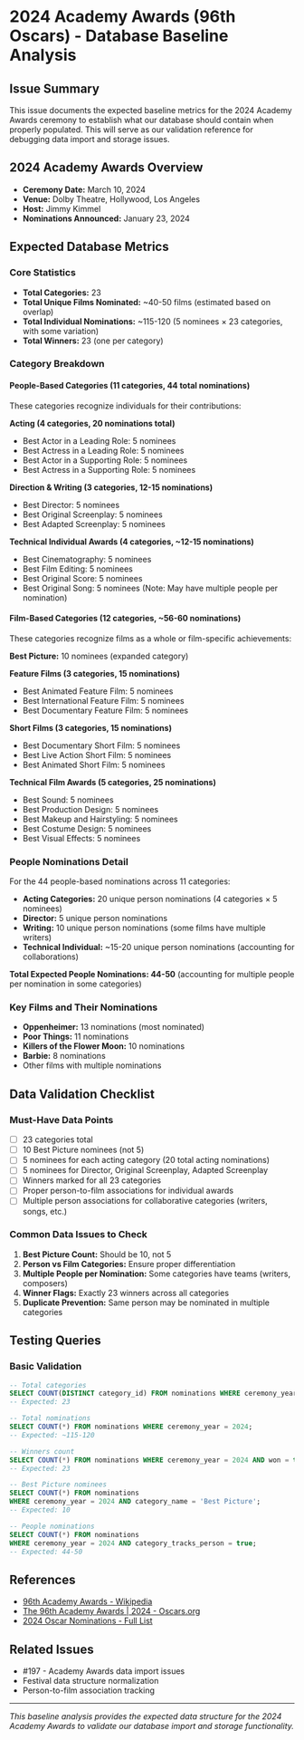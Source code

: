# 2024 Academy Awards (96th Oscars) - Database Baseline Analysis

## Issue Summary
This issue documents the expected baseline metrics for the 2024 Academy Awards ceremony to establish what our database should contain when properly populated. This will serve as our validation reference for debugging data import and storage issues.

## 2024 Academy Awards Overview
- **Ceremony Date:** March 10, 2024
- **Venue:** Dolby Theatre, Hollywood, Los Angeles
- **Host:** Jimmy Kimmel
- **Nominations Announced:** January 23, 2024

## Expected Database Metrics

### Core Statistics
- **Total Categories:** 23
- **Total Unique Films Nominated:** ~40-50 films (estimated based on overlap)
- **Total Individual Nominations:** ~115-120 (5 nominees × 23 categories, with some variation)
- **Total Winners:** 23 (one per category)

### Category Breakdown

#### People-Based Categories (11 categories, 44 total nominations)
These categories recognize individuals for their contributions:

**Acting (4 categories, 20 nominations total)**
- Best Actor in a Leading Role: 5 nominees
- Best Actress in a Leading Role: 5 nominees  
- Best Actor in a Supporting Role: 5 nominees
- Best Actress in a Supporting Role: 5 nominees

**Direction & Writing (3 categories, 12-15 nominations)**
- Best Director: 5 nominees
- Best Original Screenplay: 5 nominees
- Best Adapted Screenplay: 5 nominees

**Technical Individual Awards (4 categories, ~12-15 nominations)**
- Best Cinematography: 5 nominees
- Best Film Editing: 5 nominees
- Best Original Score: 5 nominees
- Best Original Song: 5 nominees (Note: May have multiple people per nomination)

#### Film-Based Categories (12 categories, ~56-60 nominations)
These categories recognize films as a whole or film-specific achievements:

**Best Picture:** 10 nominees (expanded category)

**Feature Films (3 categories, 15 nominations)**
- Best Animated Feature Film: 5 nominees
- Best International Feature Film: 5 nominees
- Best Documentary Feature Film: 5 nominees

**Short Films (3 categories, 15 nominations)**
- Best Documentary Short Film: 5 nominees
- Best Live Action Short Film: 5 nominees
- Best Animated Short Film: 5 nominees

**Technical Film Awards (5 categories, 25 nominations)**
- Best Sound: 5 nominees
- Best Production Design: 5 nominees
- Best Makeup and Hairstyling: 5 nominees
- Best Costume Design: 5 nominees
- Best Visual Effects: 5 nominees

### People Nominations Detail
For the 44 people-based nominations across 11 categories:
- **Acting Categories:** 20 unique person nominations (4 categories × 5 nominees)
- **Director:** 5 unique person nominations
- **Writing:** 10 unique person nominations (some films have multiple writers)
- **Technical Individual:** ~15-20 unique person nominations (accounting for collaborations)

**Total Expected People Nominations: 44-50** (accounting for multiple people per nomination in some categories)

### Key Films and Their Nominations
- **Oppenheimer:** 13 nominations (most nominated)
- **Poor Things:** 11 nominations
- **Killers of the Flower Moon:** 10 nominations
- **Barbie:** 8 nominations
- Other films with multiple nominations

## Data Validation Checklist

### Must-Have Data Points
- [ ] 23 categories total
- [ ] 10 Best Picture nominees (not 5)
- [ ] 5 nominees for each acting category (20 total acting nominations)
- [ ] 5 nominees for Director, Original Screenplay, Adapted Screenplay
- [ ] Winners marked for all 23 categories
- [ ] Proper person-to-film associations for individual awards
- [ ] Multiple person associations for collaborative categories (writers, songs, etc.)

### Common Data Issues to Check
1. **Best Picture Count:** Should be 10, not 5
2. **Person vs Film Categories:** Ensure proper differentiation
3. **Multiple People per Nomination:** Some categories have teams (writers, composers)
4. **Winner Flags:** Exactly 23 winners across all categories
5. **Duplicate Prevention:** Same person may be nominated in multiple categories

## Testing Queries

### Basic Validation
```sql
-- Total categories
SELECT COUNT(DISTINCT category_id) FROM nominations WHERE ceremony_year = 2024;
-- Expected: 23

-- Total nominations
SELECT COUNT(*) FROM nominations WHERE ceremony_year = 2024;
-- Expected: ~115-120

-- Winners count
SELECT COUNT(*) FROM nominations WHERE ceremony_year = 2024 AND won = true;
-- Expected: 23

-- Best Picture nominees
SELECT COUNT(*) FROM nominations 
WHERE ceremony_year = 2024 AND category_name = 'Best Picture';
-- Expected: 10

-- People nominations
SELECT COUNT(*) FROM nominations 
WHERE ceremony_year = 2024 AND category_tracks_person = true;
-- Expected: 44-50
```

## References
- [96th Academy Awards - Wikipedia](https://en.wikipedia.org/wiki/96th_Academy_Awards)
- [The 96th Academy Awards | 2024 - Oscars.org](https://www.oscars.org/oscars/ceremonies/2024)
- [2024 Oscar Nominations - Full List](https://www.cbsnews.com/news/oscars-nominations-2024-academy-awards-list/)

## Related Issues
- #197 - Academy Awards data import issues
- Festival data structure normalization
- Person-to-film association tracking

---
*This baseline analysis provides the expected data structure for the 2024 Academy Awards to validate our database import and storage functionality.*
